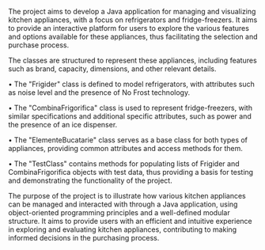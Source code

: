 The project aims to develop a Java application for managing and visualizing kitchen appliances, with a focus on refrigerators and fridge-freezers. It aims to provide an interactive platform for users to explore the various features and options available for these appliances, thus facilitating the selection and purchase process.

The classes are structured to represent these appliances, including features such as brand, capacity, dimensions, and other relevant details.

  •	The "Frigider" class is defined to model refrigerators, with attributes such as noise level and the presence of No Frost technology.

  •	The "CombinaFrigorifica" class is used to represent fridge-freezers, with similar specifications and additional specific attributes, such as power and the presence of an ice dispenser.

  •	The "ElementeBucatarie" class serves as a base class for both types of appliances, providing common attributes and access methods for them.

  •	The "TestClass" contains methods for populating lists of Frigider and CombinaFrigorifica objects with test data, thus providing a basis for testing and demonstrating the functionality of the project.

The purpose of the project is to illustrate how various kitchen appliances can be managed and interacted with through a Java application, using object-oriented programming principles and a well-defined modular structure. It aims to provide users with an efficient and intuitive experience in exploring and evaluating kitchen appliances, contributing to making informed decisions in the purchasing process.
